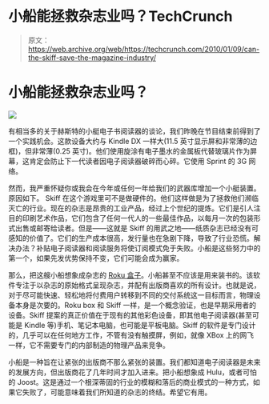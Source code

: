 # 小船能拯救杂志业吗？TechCrunch

> 原文：<https://web.archive.org/web/https://techcrunch.com/2010/01/09/can-the-skiff-save-the-magazine-industry/>

# 小船能拯救杂志业吗？

![](img/ef0de0ce7e5d834170554e8fb26b36cd.png)

有相当多的关于赫斯特的小艇电子书阅读器的谈论，我们昨晚在节目结束前得到了一个实践机会。这款设备大约与 Kindle DX 一样大(11.5 英寸显示屏和非常薄的边框)，但非常薄(0.25 英寸)。他们使用旋涂有电子墨水的金属板代替玻璃片作为屏幕，这肯定会防止下一代读者因电子阅读器破碎而心碎。它使用 Sprint 的 3G 网络。

然而，我严重怀疑你或我会在今年或任何一年给我们的武器库增加一个小艇装置。原因如下。
 Skiff 在这个游戏里可不是做硬件的。他们这样做是为了拯救他们濒临灭亡的行业。现在的杂志是昂贵的工业产品，经过上个世纪的提炼。它们是引人注目的印刷艺术作品，它们包含了任何一代人的一些最佳作品，以每月一次的包装形式出售或邮寄给读者。但是——这就是 Skiff 的用武之地——纸质杂志已经没有可感知的价值了。它们的生产成本很高，发行量也在急剧下降，导致了行业恐慌。解决办法？补贴电子阅读器和阅读服务将使订阅模式免于失败。小船是这些努力中的第一个，如果先发优势保持不变，它们可能会成为赢家。

那么，把这艘小船想象成杂志的 [Roku 盒子](https://web.archive.org/web/20230131024505/http://crunchgear.com/tag/roku)。小船甚至不应该是用来装书的。该软件专注于以杂志的原始格式呈现杂志，并配有出版商喜欢的所有设计。也就是说，对于尽可能快速、轻松地将付费用户转移到不同的交付系统这一目标而言，物理设备本身是次要的。Roku box 和 Skiff 一样，是一个概念验证，也是早期采用者的设备。Skiff 提案的真正价值在于现有的其他彩色设备，即其他电子阅读器(甚至可能是 Kindle 等)手机、笔记本电脑，也可能是平板电脑。Skiff 的软件是专门设计的，几乎可以在任何地方工作，不管有没有触摸屏，例如，就像 XBox 上的网飞一样，它不需要专门的内部制造的物理产品来竞争。

小船是一种旨在让紧张的出版商不那么紧张的装置。我们都知道电子阅读器是未来的发展方向，但出版商花了几年时间才加入进来。把小船想象成 Hulu，或者可怕的 Joost。这是通过一个根深蒂固的行业的模糊和落后的商业模式的一种方式，如果它失败了，可能意味着我们所知道的杂志的终结。希望它有用。
